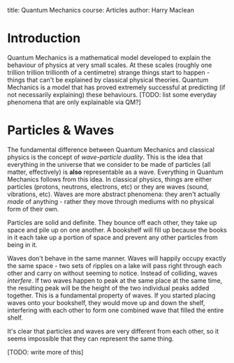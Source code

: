 title: Quantum Mechanics
course: Articles
author: Harry Maclean

Introduction
============

Quantum Mechanics is a mathematical model developed to explain the behaviour of physics at very small scales. At these scales (roughly one trillion trillion trillionth of a centimetre) strange things start to happen - things that can't be explained by classical physical theories. Quantum Mechanics is a model that has proved extremely successful at predicting (if not necessarily explaining) these behaviours. [TODO: list some everyday phenomena that are only explainable via QM?]

Particles & Waves
=================

The fundamental difference between Quantum Mechanics and classical physics is the concept of *wave-particle duality*. This is the idea that everything in the universe that we consider to be made of particles (all matter, effectively) is **also** representable as a wave. Everything in Quantum Mechanics follows from this idea. In classical physics, things are either particles (protons, neutrons, electrons, etc) or they are waves (sound, vibrations, etc). Waves are more abstract phenomena: they aren't actually *made* of anything - rather they move through mediums with no physical form of their own.

Particles are solid and definite. They bounce off each other, they take up space and pile up on one another. A bookshelf will fill up because the books in it each take up a portion of space and prevent any other particles from being in it.

Waves don't behave in the same manner. Waves will happily occupy exactly the same space - two sets of ripples on a lake will pass right through each other and carry on without seeming to notice. Instead of colliding, waves *interfere*. If two waves happen to peak at the same place at the same time, the resulting peak will be the height of the two individual peaks added together. This is a fundamental property of waves. If you started placing waves onto your bookshelf, they would move up and down the shelf, interfering with each other to form one combined wave that filled the entire shelf.

It's clear that particles and waves are very different from each other, so it seems impossible that they can represent the same thing.

[TODO: write more of this]